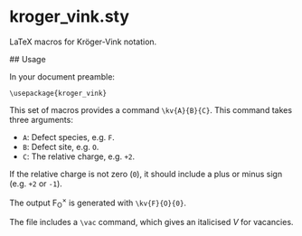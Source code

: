 # kroger\_vink.sty

LaTeX macros for Kröger-Vink notation.

## Usage

In your document preamble:

```
\usepackage{kroger_vink}
```

This set of macros provides a command `\kv{A}{B}{C}`. This command takes three arguments:

- `A`: Defect species, e.g. `F`.
- `B`: Defect site, e.g. `O`.
- `C`: The relative charge, e.g. `+2`.

If the relative charge is not zero (`0`), it should include a plus or minus sign (e.g. `+2` or `-1`).

The output F<sub>O</sub><sup>&times;</sup> is generated with `\kv{F}{O}{0}`.

The file includes a `\vac` command, which gives an italicised *V* for vacancies.
